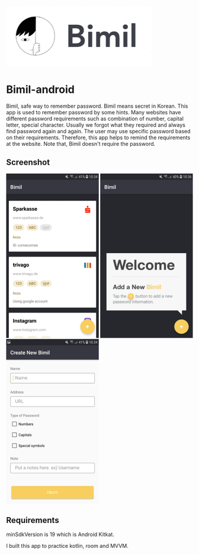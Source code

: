 ![Bimil](./assets/logo.png)
# Bimil-android
Bimil, safe way to remember password.
Bimil means secret in Korean. 
This app is used to remember password by some hints.
Many websites have different password requirements such as combination of number, capital letter, special character.
Usually we forgot what they required and always find password again and again.
The user may use specific password based on their requirements.
Therefore, this app helps to remind the requirements at the website.
Note that, Bimil doesn't require the password. 

## Screenshot
<img src="./assets/mainSS.jpeg" width="250"> <img src="./assets/welcomSS.jpeg" width="250"> <img src="./assets/newActivitySS.jpeg" width="250">

## Requirements
minSdkVersion is 19 which is Android Kitkat.

I built this app to practice kotlin, room and MVVM.
